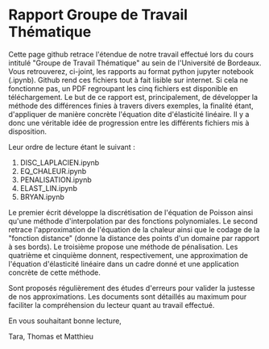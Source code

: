 # Rapport Groupe de Travail Thématique

Cette page github retrace l'étendue de notre travail effectué lors du cours intitulé "Groupe de Travail Thématique" au sein de l'Université de Bordeaux. Vous retrouverez, ci-joint, les rapports au format python jupyter notebook (.ipynb). Github rend ces fichiers tout à fait lisible sur internet. Si cela ne fonctionne pas, un PDF regroupant les cinq fichiers est disponible en téléchargement. Le but de ce rapport est, principalement, de développer la méthode des différences finies à travers divers exemples, la finalité étant, d'appliquer de manière concrète l'équation dite d'élasticité linéaire. Il y a donc une véritable idée de progression entre les différents fichiers mis à disposition. 

Leur ordre de lecture étant le suivant :

1. DISC_LAPLACIEN.ipynb
2. EQ_CHALEUR.ipynb
3. PENALISATION.ipynb
4. ELAST_LIN.ipynb
5. BRYAN.ipynb

Le premier écrit développe la discrétisation de l'équation de Poisson ainsi qu'une méthode d'interpolation par des fonctions polynomiales. Le second retrace l'approximation de l'équation de la chaleur ainsi que le codage de la "fonction distance" (donne la distance des points d'un domaine par rapport à ses bords). Le troisième propose une méthode de pénalisation. Les quatrième et cinquième donnent, respectivement, une approximation de l'équation d'élasticité linéaire dans un cadre donné et une application concrète de cette méthode. 

Sont proposés régulièrement des études d'erreurs pour valider la justesse de nos approximations. Les documents sont détaillés au maximum pour faciliter la compréhension du lecteur quant au travail effectué.

En vous souhaitant bonne lecture,

Tara, Thomas et Matthieu
